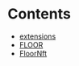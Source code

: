 

# Contents
- [extensions](/src/contracts/tokens/extensions)
- [FLOOR](Floor.sol/contract.FLOOR.md)
- [FloorNft](FloorNft.sol/contract.FloorNft.md)
